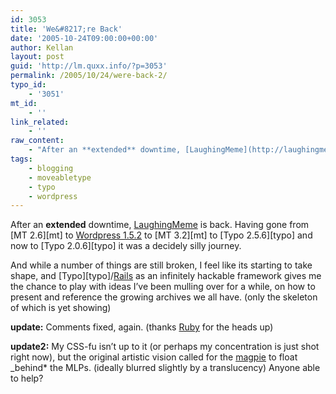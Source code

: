 ```yaml
---
id: 3053
title: 'We&#8217;re Back'
date: '2005-10-24T09:00:00+00:00'
author: Kellan
layout: post
guid: 'http://lm.quxx.info/?p=3053'
permalink: /2005/10/24/were-back-2/
typo_id:
    - '3051'
mt_id:
    - ''
link_related:
    - ''
raw_content:
    - "After an **extended** downtime, [LaughingMeme](http://laughingmeme.org) is back.  Having gone from [MT 2.6][mt] to [Wordpress 1.5.2](http://wordpress.org) to [MT 3.2][mt] to [Typo 2.5.6][typo] and now to [Typo 2.0.6][typo] it was a decidely silly journey.\r\n\r\nAnd while a number of things are still broken, I feel like its starting to take shape, and [Typo][typo]/[Rails](http://rubyonrails.com) as an infinitely hackable framework gives me the chance to play with ideas I\\'ve been mulling over for a while, on how to present and reference the growing archives we all have.  (only the skeleton of which is yet showing)\r\n\r\n**update:** Comments fixed, again. (thanks [Ruby](http://lotusmedia.org) for the heads up)\r\n\r\n**update2:** My CSS-fu isn\\'t up to it (or perhaps my concentration is just shot right now), but the original artistic vision called for the [magpie](http://en.wikipedia.org/wiki/Yellow-billed_magpie) to float _behind_ the MLPs. (ideally blurred slightly by a translucency)  Anyone able to help?\r\n\r\n[mt]: http://www.sixapart.com/movabletype/\r\n[typo]: http://typo.leetsoft.com/trac/"
tags:
    - blogging
    - moveabletype
    - typo
    - wordpress
---
```


After an **extended** downtime, [LaughingMeme](http://laughingmeme.org) is back. Having gone from [MT 2.6][mt] to [Wordpress 1.5.2](http://wordpress.org) to [MT 3.2][mt] to [Typo 2.5.6][typo] and now to [Typo 2.0.6][typo] it was a decidely silly journey.

And while a number of things are still broken, I feel like its starting to take shape, and [Typo][typo]/[Rails](http://rubyonrails.com) as an infinitely hackable framework gives me the chance to play with ideas I’ve been mulling over for a while, on how to present and reference the growing archives we all have. (only the skeleton of which is yet showing)

**update:** Comments fixed, again. (thanks [Ruby](http://lotusmedia.org) for the heads up)

**update2:** My CSS-fu isn’t up to it (or perhaps my concentration is just shot right now), but the original artistic vision called for the [magpie](http://en.wikipedia.org/wiki/Yellow-billed*magpie) to float \_behind* the MLPs. (ideally blurred slightly by a translucency) Anyone able to help?